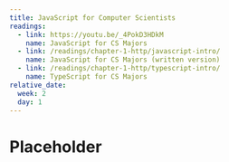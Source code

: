 ```yaml
---
title: JavaScript for Computer Scientists
readings:
  - link: https://youtu.be/_4PokD3HDkM
    name: JavaScript for CS Majors
  - link: /readings/chapter-1-http/javascript-intro/
    name: JavaScript for CS Majors (written version)
  - link: /readings/chapter-1-http/typescript-intro/
    name: TypeScript for CS Majors
relative_date:
  week: 2
  day: 1
---
```

# Placeholder
